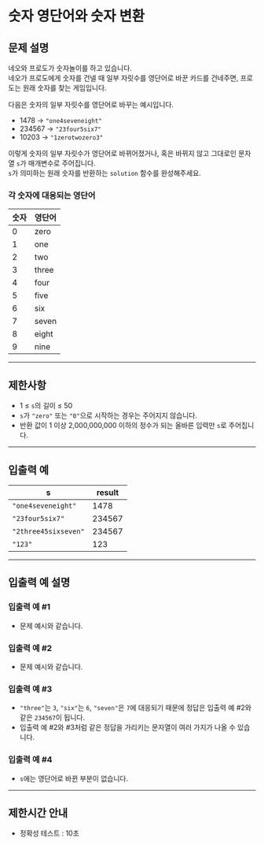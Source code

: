 # 숫자 영단어와 숫자 변환

## 문제 설명

네오와 프로도가 숫자놀이를 하고 있습니다.  
네오가 프로도에게 숫자를 건넬 때 일부 자릿수를 영단어로 바꾼 카드를 건네주면, 프로도는 원래 숫자를 찾는 게임입니다.  

다음은 숫자의 일부 자릿수를 영단어로 바꾸는 예시입니다.

- 1478 → `"one4seveneight"`
- 234567 → `"23four5six7"`
- 10203 → `"1zerotwozero3"`

이렇게 숫자의 일부 자릿수가 영단어로 바뀌어졌거나, 혹은 바뀌지 않고 그대로인 문자열 `s`가 매개변수로 주어집니다.  
`s`가 의미하는 원래 숫자를 반환하는 `solution` 함수를 완성해주세요.

### 각 숫자에 대응되는 영단어

| 숫자 | 영단어  |
|------|---------|
| 0    | zero    |
| 1    | one     |
| 2    | two     |
| 3    | three   |
| 4    | four    |
| 5    | five    |
| 6    | six     |
| 7    | seven   |
| 8    | eight   |
| 9    | nine    |

---

## 제한사항

- 1 ≤ `s`의 길이 ≤ 50
- `s`가 `"zero"` 또는 `"0"`으로 시작하는 경우는 주어지지 않습니다.
- 반환 값이 1 이상 2,000,000,000 이하의 정수가 되는 올바른 입력만 `s`로 주어집니다.

---

## 입출력 예

| s                     | result |
|-----------------------|--------|
| `"one4seveneight"`    | 1478   |
| `"23four5six7"`       | 234567 |
| `"2three45sixseven"`  | 234567 |
| `"123"`               | 123    |

---

## 입출력 예 설명

### 입출력 예 #1
- 문제 예시와 같습니다.

### 입출력 예 #2
- 문제 예시와 같습니다.

### 입출력 예 #3
- `"three"`는 `3`, `"six"`는 `6`, `"seven"`은 `7`에 대응되기 때문에 정답은 입출력 예 #2와 같은 `234567`이 됩니다.
- 입출력 예 #2와 #3처럼 같은 정답을 가리키는 문자열이 여러 가지가 나올 수 있습니다.

### 입출력 예 #4
- `s`에는 영단어로 바뀐 부분이 없습니다.

---

## 제한시간 안내

- 정확성 테스트 : 10초
